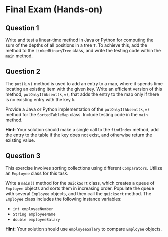 # Final Exam (Hands-on)

## Question 1

Write and test a linear-time method in Java or Python for computing the sum of the depths of all positions in a tree `T`. To achieve this, add the method to the `LinkedBinaryTree` class, and write the testing code within the `main` method.

## Question 2

The `put(k,v)` method is used to add an entry to a map, where it spends time locating an existing item with the given key. Write an efficient version of this method, `putOnlyIfAbsent(k,v)`, that adds the entry to the map only if there is no existing entry with the key `k`.

Provide a Java or Python implementation of the `putOnlyIfAbsent(k,v)` method for the `SortedTableMap` class. Include testing code in the `main` method.

**Hint:** Your solution should make a single call to the `findIndex` method, add the entry to the table if the key does not exist, and otherwise return the existing value.

## Question 3

This exercise involves sorting collections using different `Comparators`. Utilize an `Employee` class for this task.

Write a `main()` method for the `QuickSort` class, which creates a queue of `Employee` objects and sorts them in increasing order. Populate the queue with several `Employee` objects, and then call the `quicksort` method. The `Employee` class includes the following instance variables:

- `int employeeNumber`
- `String employeeName`
- `double employeeSalary`

**Hint:** Your solution should use `employeeSalary` to compare `Employee` objects.